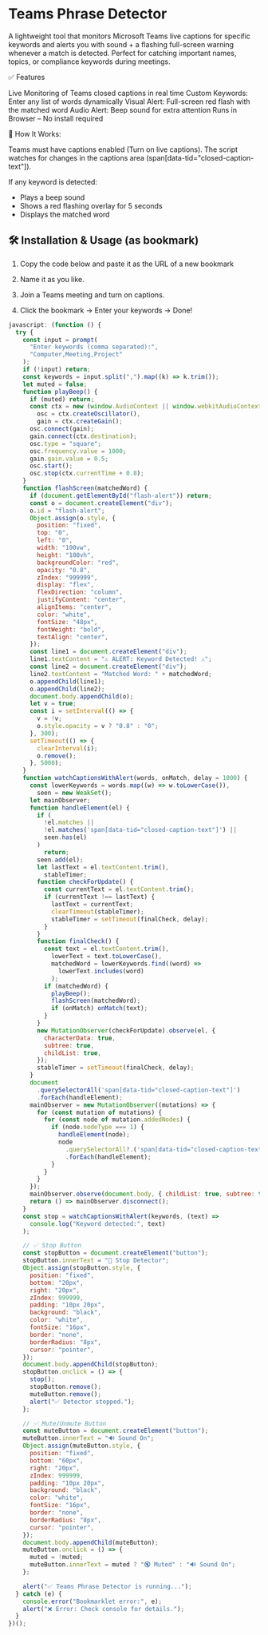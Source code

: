 # Teams Phrase Detector

A lightweight tool that monitors Microsoft Teams live captions for specific keywords and alerts you with sound + a flashing full-screen warning whenever a match is detected. Perfect for catching important names, topics, or compliance keywords during meetings.

✅ Features

Live Monitoring of Teams closed captions in real time
Custom Keywords: Enter any list of words dynamically
Visual Alert: Full-screen red flash with the matched word
Audio Alert: Beep sound for extra attention
Runs in Browser – No install required

🚀 How It Works:

Teams must have captions enabled (Turn on live captions).
The script watches for changes in the captions area (span[data-tid="closed-caption-text"]).

If any keyword is detected:

- Plays a beep sound
- Shows a red flashing overlay for 5 seconds
- Displays the matched word

## 🛠️ Installation & Usage (as bookmark)

1. Copy the code below and paste it as the URL of a new bookmark

2. Name it as you like.

3. Join a Teams meeting and turn on captions.

4. Click the bookmark → Enter your keywords → Done!

```javascript
javascript: (function () {
  try {
    const input = prompt(
      "Enter keywords (comma separated):",
      "Computer,Meeting,Project"
    );
    if (!input) return;
    const keywords = input.split(",").map((k) => k.trim());
    let muted = false;
    function playBeep() {
      if (muted) return;
      const ctx = new (window.AudioContext || window.webkitAudioContext)(),
        osc = ctx.createOscillator(),
        gain = ctx.createGain();
      osc.connect(gain);
      gain.connect(ctx.destination);
      osc.type = "square";
      osc.frequency.value = 1000;
      gain.gain.value = 0.5;
      osc.start();
      osc.stop(ctx.currentTime + 0.8);
    }
    function flashScreen(matchedWord) {
      if (document.getElementById("flash-alert")) return;
      const o = document.createElement("div");
      o.id = "flash-alert";
      Object.assign(o.style, {
        position: "fixed",
        top: "0",
        left: "0",
        width: "100vw",
        height: "100vh",
        backgroundColor: "red",
        opacity: "0.8",
        zIndex: "999999",
        display: "flex",
        flexDirection: "column",
        justifyContent: "center",
        alignItems: "center",
        color: "white",
        fontSize: "48px",
        fontWeight: "bold",
        textAlign: "center",
      });
      const line1 = document.createElement("div");
      line1.textContent = "⚠ ALERT: Keyword Detected! ⚠";
      const line2 = document.createElement("div");
      line2.textContent = "Matched Word: " + matchedWord;
      o.appendChild(line1);
      o.appendChild(line2);
      document.body.appendChild(o);
      let v = true;
      const i = setInterval(() => {
        v = !v;
        o.style.opacity = v ? "0.8" : "0";
      }, 300);
      setTimeout(() => {
        clearInterval(i);
        o.remove();
      }, 5000);
    }
    function watchCaptionsWithAlert(words, onMatch, delay = 1000) {
      const lowerKeywords = words.map((w) => w.toLowerCase()),
        seen = new WeakSet();
      let mainObserver;
      function handleElement(el) {
        if (
          !el.matches ||
          !el.matches('span[data-tid="closed-caption-text"]') ||
          seen.has(el)
        )
          return;
        seen.add(el);
        let lastText = el.textContent.trim(),
          stableTimer;
        function checkForUpdate() {
          const currentText = el.textContent.trim();
          if (currentText !== lastText) {
            lastText = currentText;
            clearTimeout(stableTimer);
            stableTimer = setTimeout(finalCheck, delay);
          }
        }
        function finalCheck() {
          const text = el.textContent.trim(),
            lowerText = text.toLowerCase(),
            matchedWord = lowerKeywords.find((word) =>
              lowerText.includes(word)
            );
          if (matchedWord) {
            playBeep();
            flashScreen(matchedWord);
            if (onMatch) onMatch(text);
          }
        }
        new MutationObserver(checkForUpdate).observe(el, {
          characterData: true,
          subtree: true,
          childList: true,
        });
        stableTimer = setTimeout(finalCheck, delay);
      }
      document
        .querySelectorAll('span[data-tid="closed-caption-text"]')
        .forEach(handleElement);
      mainObserver = new MutationObserver((mutations) => {
        for (const mutation of mutations) {
          for (const node of mutation.addedNodes) {
            if (node.nodeType === 1) {
              handleElement(node);
              node
                .querySelectorAll?.('span[data-tid="closed-caption-text"]')
                .forEach(handleElement);
            }
          }
        }
      });
      mainObserver.observe(document.body, { childList: true, subtree: true });
      return () => mainObserver.disconnect();
    }
    const stop = watchCaptionsWithAlert(keywords, (text) =>
      console.log("Keyword detected:", text)
    );

    // ✅ Stop Button
    const stopButton = document.createElement("button");
    stopButton.innerText = "🛑 Stop Detector";
    Object.assign(stopButton.style, {
      position: "fixed",
      bottom: "20px",
      right: "20px",
      zIndex: 999999,
      padding: "10px 20px",
      background: "black",
      color: "white",
      fontSize: "16px",
      border: "none",
      borderRadius: "8px",
      cursor: "pointer",
    });
    document.body.appendChild(stopButton);
    stopButton.onclick = () => {
      stop();
      stopButton.remove();
      muteButton.remove();
      alert("✅ Detector stopped.");
    };

    // ✅ Mute/Unmute Button
    const muteButton = document.createElement("button");
    muteButton.innerText = "🔊 Sound On";
    Object.assign(muteButton.style, {
      position: "fixed",
      bottom: "60px",
      right: "20px",
      zIndex: 999999,
      padding: "10px 20px",
      background: "black",
      color: "white",
      fontSize: "16px",
      border: "none",
      borderRadius: "8px",
      cursor: "pointer",
    });
    document.body.appendChild(muteButton);
    muteButton.onclick = () => {
      muted = !muted;
      muteButton.innerText = muted ? "🔇 Muted" : "🔊 Sound On";
    };

    alert("✅ Teams Phrase Detector is running...");
  } catch (e) {
    console.error("Bookmarklet error:", e);
    alert("❌ Error: Check console for details.");
  }
})();
```
